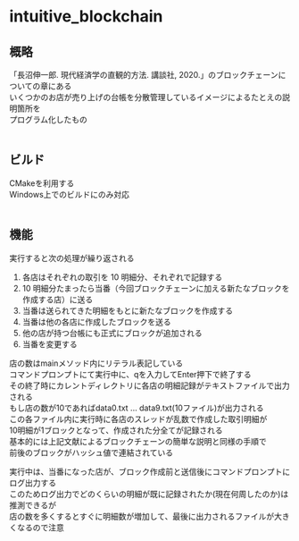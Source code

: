 # intuitive_blockchain

## 概略
「長沼伸一郎. 現代経済学の直観的方法. 講談社, 2020.」のブロックチェーンについての章にある<br>
いくつかのお店が売り上げの台帳を分散管理しているイメージによるたとえの説明箇所を<br>
プログラム化したもの<br>
<br>

## ビルド
CMakeを利用する<br>
Windows上でのビルドにのみ対応<br>
<br>

## 機能
実行すると次の処理が繰り返される
1. 各店はそれぞれの取引を 10 明細分、それぞれで記録する
2. 10 明細分たまったら当番（今回ブロックチェーンに加える新たなブロックを作成する店）に送る
3. 当番は送られてきた明細をもとに新たなブロックを作成する
4. 当番は他の各店に作成したブロックを送る
5. 他の店が持つ台帳にも正式にブロックが追加される
6. 当番を変更する
  
店の数はmainメソッド内にリテラル表記している<br>
コマンドプロンプトにて実行中に、qを入力してEnter押下で終了する<br>
その終了時にカレントディレクトリに各店の明細記録がテキストファイルで出力される<br>
もし店の数が10であればdata0.txt ... data9.txt(10ファイル)が出力される<br>
この各ファイル内に実行時に各店のスレッドが乱数で作成した取引明細が<br>
10明細が1ブロックとなって、作成された分全てが記録される<br>
基本的には上記文献によるブロックチェーンの簡単な説明と同様の手順で<br>
前後のブロックがハッシュ値で連結されている<br>
  
実行中は、当番になった店が、ブロック作成前と送信後にコマンドプロンプトにログ出力する<br>
このためログ出力でどのくらいの明細が既に記録されたか(現在何周したのか)は推測できるが<br>
店の数を多くするとすぐに明細数が増加して、最後に出力されるファイルが大きくなるので注意<br>
